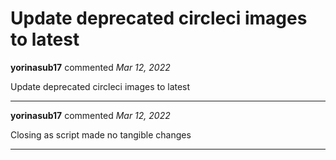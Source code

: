 # Update deprecated circleci images to latest

**yorinasub17** commented *Mar 12, 2022*

Update deprecated circleci images to latest
<br />
***


**yorinasub17** commented *Mar 12, 2022*

Closing as script made no tangible changes
***

